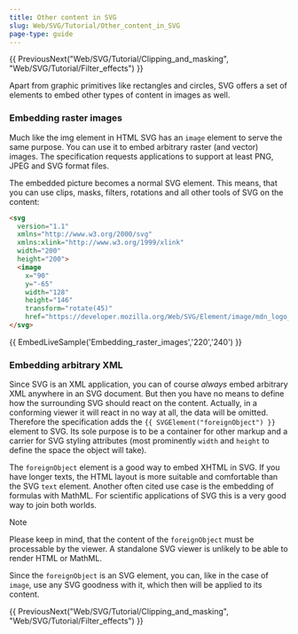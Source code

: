 ```yaml
---
title: Other content in SVG
slug: Web/SVG/Tutorial/Other_content_in_SVG
page-type: guide
---
```




{{ PreviousNext("Web/SVG/Tutorial/Clipping_and_masking", "Web/SVG/Tutorial/Filter_effects") }}

Apart from graphic primitives like rectangles and circles, SVG offers a set of elements to embed other types of content in images as well.

### Embedding raster images

Much like the img element in HTML SVG has an `image` element to serve the same purpose. You can use it to embed arbitrary raster (and vector) images. The specification requests applications to support at least PNG, JPEG and SVG format files.

The embedded picture becomes a normal SVG element. This means, that you can use clips, masks, filters, rotations and all other tools of SVG on the content:

```html
<svg
  version="1.1"
  xmlns="http://www.w3.org/2000/svg"
  xmlns:xlink="http://www.w3.org/1999/xlink"
  width="200"
  height="200">
  <image
    x="90"
    y="-65"
    width="128"
    height="146"
    transform="rotate(45)"
    href="https://developer.mozilla.org/Web/SVG/Element/image/mdn_logo_only_color.png" />
</svg>
```

{{ EmbedLiveSample('Embedding_raster_images','220','240') }}

### Embedding arbitrary XML

Since SVG is an XML application, you can of course _always_ embed arbitrary XML anywhere in an SVG document. But then you have no means to define how the surrounding SVG should react on the content. Actually, in a conforming viewer it will react in no way at all, the data will be omitted. Therefore the specification adds the `{{ SVGElement("foreignObject") }}` element to SVG. Its sole purpose is to be a container for other markup and a carrier for SVG styling attributes (most prominently `width` and `height` to define the space the object will take).

The `foreignObject` element is a good way to embed XHTML in SVG. If you have longer texts, the HTML layout is more suitable and comfortable than the SVG `text` element. Another often cited use case is the embedding of formulas with MathML. For scientific applications of SVG this is a very good way to join both worlds.

> [!NOTE]
> Please keep in mind, that the content of the `foreignObject` must be processable by the viewer. A standalone SVG viewer is unlikely to be able to render HTML or MathML.

Since the `foreignObject` is an SVG element, you can, like in the case of `image`, use any SVG goodness with it, which then will be applied to its content.

{{ PreviousNext("Web/SVG/Tutorial/Clipping_and_masking", "Web/SVG/Tutorial/Filter_effects") }}
